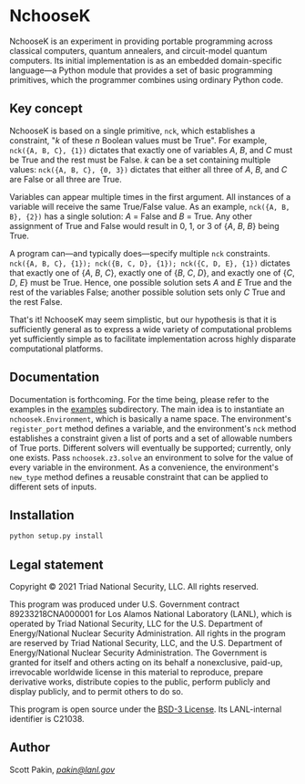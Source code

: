 NchooseK
========

NchooseK is an experiment in providing portable programming across classical computers, quantum annealers, and circuit-model quantum computers.  Its initial implementation is as an embedded domain-specific language—a Python module that provides a set of basic programming primitives, which the programmer combines using ordinary Python code.

Key concept
-----------

NchooseK is based on a single primitive, `nck`, which establishes a constraint, "*k* of these *n* Boolean values must be True".  For example, `nck({A, B, C}, {1})` dictates that exactly one of variables *A*, *B*, and *C* must be True and the rest must be False.  *k* can be a set containing multiple values: `nck({A, B, C}, {0, 3})` dictates that either all three of *A*, *B*, and *C* are False or all three are True.

Variables can appear multiple times in the first argument.  All instances of a variable will receive the same True/False value.  As an example, `nck({A, B, B}, {2})` has a single solution: *A* = False and *B* = True.  Any other assignment of True and False would result in 0, 1, or 3 of {*A*, *B*, *B*} being True.

A program can—and typically does—specify multiple `nck` constraints.  `nck({A, B, C}, {1}); nck({B, C, D}, {1}); nck({C, D, E}, {1})` dictates that exactly one of {*A*, *B*, *C*}, exactly one of {*B*, *C*, *D*}, and exactly one of {*C*, *D*, *E*} must be True.  Hence, one possible solution sets *A* and *E* True and the rest of the variables False; another possible solution sets only *C* True and the rest False.

That's it!  NchooseK may seem simplistic, but our hypothesis is that it is sufficiently general as to express a wide variety of computational problems yet sufficiently simple as to facilitate implementation across highly disparate computational platforms.

Documentation
-------------

Documentation is forthcoming.  For the time being, please refer to the examples in the [examples](examples) subdirectory.  The main idea is to instantiate an `nchoosek.Environment`, which is basically a name space.  The environment's `register_port` method defines a variable, and the environment's `nck` method establishes a constraint given a list of ports and a set of allowable numbers of True ports.  Different solvers will eventually be supported; currently, only one exists.  Pass `nchoosek.z3.solve` an environment to solve for the value of every variable in the environment.  As a convenience, the environment's `new_type` method defines a reusable constraint that can be applied to different sets of inputs.


Installation
------------

```Python
python setup.py install
```

Legal statement
---------------

Copyright © 2021 Triad National Security, LLC.
All rights reserved.

This program was produced under U.S. Government contract 89233218CNA000001 for Los Alamos National Laboratory (LANL), which is operated by Triad National Security, LLC for the U.S.  Department of Energy/National Nuclear Security Administration. All rights in the program are reserved by Triad National Security, LLC, and the U.S. Department of Energy/National Nuclear Security Administration. The Government is granted for itself and others acting on its behalf a nonexclusive, paid-up, irrevocable worldwide license in this material to reproduce, prepare derivative works, distribute copies to the public, perform publicly and display publicly, and to permit others to do so.

This program is open source under the [BSD-3 License](LICENSE.md).  Its LANL-internal identifier is C21038.

Author
------

Scott Pakin, *pakin@lanl.gov*
